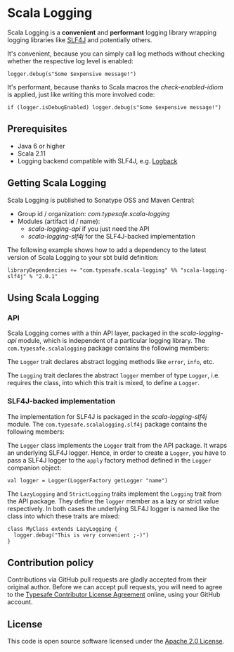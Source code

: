 # Scala Logging #

Scala Logging is a **convenient** and **performant** logging library wrapping logging libraries like [SLF4J](http://www.slf4j.org) and potentially others.

It's convenient, because you can simply call log methods without checking whether the respective log level is enabled:

```
logger.debug(s"Some $expensive message!")
```

It's performant, because thanks to Scala macros the *check-enabled-idiom* is applied, just like writing this more involved code:

```
if (logger.isDebugEnabled) logger.debug(s"Some $expensive message!")
```

## Prerequisites ##

* Java 6 or higher
* Scala 2.11
* Logging backend compatible with SLF4J, e.g. [Logback](http://logback.qos.ch)

## Getting Scala Logging ##

Scala Logging is published to Sonatype OSS and Maven Central:

- Group id / organization: *com.typesafe.scala-logging*
- Modules (artifact id / name):
  - *scala-logging-api* if you just need the API
  - *scala-logging-slf4j* for the SLF4J-backed implementation
  
The following example shows how to add a dependency to the latest version of Scala Logging to your sbt build definition:

```
libraryDependencies += "com.typesafe.scala-logging" %% "scala-logging-slf4j" % "2.0.1"
```

## Using Scala Logging ##

### API ###

Scala Logging comes with a thin API layer, packaged in the *scala-logging-api* module, which is independent of a particular logging library. The `com.typesafe.scalalogging` package contains the following members:

The `Logger` trait declares abstract logging methods like `error`, `info`, etc.

The `Logging` trait declares the abstract `logger` member of type `Logger`, i.e. requires the class, into which this trait is mixed, to define a `Logger`.

### SLF4J-backed implementation ###

The implementation for SLF4J is packaged in the *scala-logging-slf4j* module. The `com.typesafe.scalalogging.slf4j` package contains the following members:

The `Logger` class implements the `Logger` trait from the API package. It wraps an underlying SLF4J logger. Hence, in order to create a `Logger`, you have to pass a SLF4J logger to the `apply` factory method defined in the `Logger` companion object:

```
val logger = Logger(LoggerFactory getLogger "name")
```

The `LazyLogging` and `StrictLogging` traits implement the `Logging` trait from the API package. They define the `logger` member as a lazy or strict value respectively. In both cases the underlying SLF4J logger is named like the class into which these traits are mixed:

```
class MyClass extends LazyLogging {
  logger.debug("This is very convenient ;-)")
}
```

## Contribution policy ##

Contributions via GitHub pull requests are gladly accepted from their original author. Before we can accept pull requests, you will need to agree to the [Typesafe Contributor License Agreement](http://www.typesafe.com/contribute/cla) online, using your GitHub account.

## License ##

This code is open source software licensed under the [Apache 2.0 License](http://www.apache.org/licenses/LICENSE-2.0.html).

